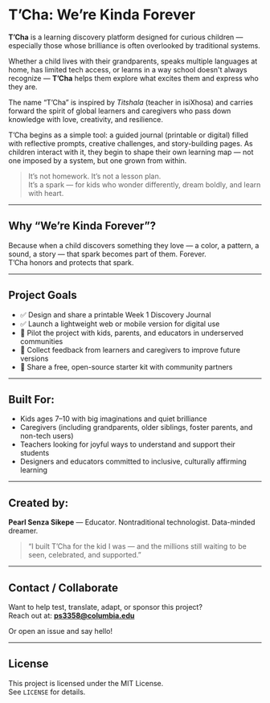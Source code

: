 
# T’Cha: We’re Kinda Forever

**T’Cha** is a learning discovery platform designed for curious children — especially those whose brilliance is often overlooked by traditional systems.

Whether a child lives with their grandparents, speaks multiple languages at home, has limited tech access, or learns in a way school doesn't always recognize — **T’Cha** helps them explore what excites them and express who they are.

The name “T’Cha” is inspired by *Titshala* (teacher in isiXhosa) and carries forward the spirit of global learners and caregivers who pass down knowledge with love, creativity, and resilience.

T’Cha begins as a simple tool: a guided journal (printable or digital) filled with reflective prompts, creative challenges, and story-building pages. As children interact with it, they begin to shape their own learning map — not one imposed by a system, but one grown from within.

> It’s not homework. It’s not a lesson plan.  
> It’s a spark — for kids who wonder differently, dream boldly, and learn with heart.

---

## Why “We’re Kinda Forever”?

Because when a child discovers something they love — a color, a pattern, a sound, a story — that spark becomes part of them. Forever.  
T’Cha honors and protects that spark.

---

## Project Goals

- ✅ Design and share a printable Week 1 Discovery Journal  
- ✅ Launch a lightweight web or mobile version for digital use  
- 🔲 Pilot the project with kids, parents, and educators in underserved communities  
- 🔲 Collect feedback from learners and caregivers to improve future versions  
- 🔲 Share a free, open-source starter kit with community partners  

---

## Built For:

- Kids ages 7–10 with big imaginations and quiet brilliance  
- Caregivers (including grandparents, older siblings, foster parents, and non-tech users)  
- Teachers looking for joyful ways to understand and support their students  
- Designers and educators committed to inclusive, culturally affirming learning

---

## Created by:

**Pearl Senza Sikepe** — Educator. Nontraditional technologist. Data-minded dreamer.  
> “I built T’Cha for the kid I was — and the millions still waiting to be seen, celebrated, and supported.”

---

## Contact / Collaborate

Want to help test, translate, adapt, or sponsor this project?  
Reach out at: **ps3358@columbia.edu**

Or open an issue and say hello!

---

## License

This project is licensed under the MIT License.  
See `LICENSE` for details.
